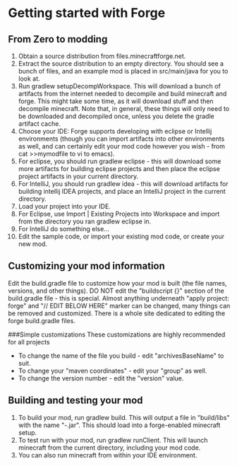 # Getting started with Forge

## From Zero to modding
1. Obtain a source distribution from files.minecraftforge.net.
2. Extract the source distribution to an empty directory. You should see a bunch of files, and an example mod is placed in src/main/java for you to look at.
3. Run gradlew setupDecompWorkspace. This will download a bunch of artifacts from the internet needed to decompile and build minecraft and forge. This might take some time, as it will download stuff and then decompile minecraft. Note that, in general, these things will only need to be downloaded and decompiled once, unless you delete the gradle artifact cache.
4. Choose your IDE: Forge supports developing with eclipse or Intellij environments (though you can import artifacts into other environments as well, and can certainly edit your mod code however you wish - from cat >>mymodfile to vi to emacs).
  1. For eclipse, you should run gradlew eclipse - this will download some more artifacts for building eclipse projects and then place the eclipse project artifacts in your current directory.
  2. For IntelliJ, you should run gradlew idea - this will download artifacts for building intellij IDEA projects, and place an IntelliJ project in the current directory.
5. Load your project into your IDE.
  1. For Eclipse, use Import | Existing Projects into Workspace and import from the directory you ran gradlew eclipse in.
  2. For IntelliJ do something else...
6. Edit the sample code, or import your existing mod code, or create your new mod.

## Customizing your mod information
Edit the build.gradle file to customize how your mod is built (the file names, versions, and other things). DO NOT edit the "buildscript {}" section of the build.gradle file - this is special. Almost anything underneath "apply project: forge" and "// EDIT BELOW HERE" marker can be changed, many things can be removed and customized. There is a whole site dedicated to editing the forge build.gradle files.

###Simple customizations
These customizations are highly recommended for all projects

* To change the name of the file you build - edit "archivesBaseName" to suit.
* To change your "maven coordinates" - edit your "group" as well. 
* To change the version number - edit the "version" value.

## Building and testing your mod
1. To build your mod, run gradlew build. This will output a file in "build/libs" with the name "<archivesBaseName>-<version>.jar". This should load into a forge-enabled minecraft setup.
2. To test run with your mod, run gradlew runClient. This will launch minecraft from the current directory, including your mod code.
3. You can also run minecraft from within your IDE environment.
